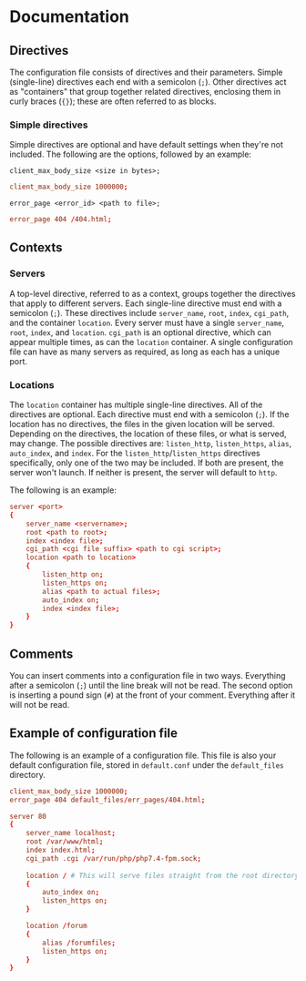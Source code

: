 # Documentation

## Directives
The configuration file consists of directives and their parameters. Simple (single-line) directives each end with a semicolon (`;`). Other directives act as "containers" that group together related directives, enclosing them in curly braces (`{}`); these are often referred to as blocks.

### Simple directives
Simple directives are optional and have default settings when they're not included. The following are the options, followed by an example:

`client_max_body_size <size in bytes>;`

```conf
client_max_body_size 1000000;
```

`error_page <error_id> <path to file>;`

```conf
error_page 404 /404.html;
```

## Contexts

### Servers
A top-level directive, referred to as a context, groups together the directives that apply to different servers. Each single-line directive must end with a semicolon (`;`). These directives include `server_name`, `root`, `index`, `cgi_path`, and the container `location`. Every server must have a single `server_name`, `root`, `index`, and `location`. `cgi_path` is an optional directive, which can appear multiple times, as can the `location` container. A single configuration file can have as many servers as required, as long as each has a unique port.

### Locations
The `location` container has multiple single-line directives. All of the directives are optional. Each directive must end with a semicolon (`;`). If the location has no directives, the files in the given location will be served. Depending on the directives, the location of these files, or what is served, may change. The possible directives are: `listen_http`, `listen_https`, `alias`, `auto_index`, and `index`. For the `listen_http`/`listen_https` directives specifically, only one of the two may be included. If both are present, the server won't launch. If neither is present, the server will default to `http`.

The following is an example:

```conf
server <port>
{
    server_name <servername>;
    root <path to root>;
    index <index file>;
    cgi_path <cgi file suffix> <path to cgi script>;
    location <path to location>
    {
        listen_http on;
        listen_https on;
        alias <path to actual files>;
        auto_index on;
        index <index file>;
    }
}
```

## Comments
You can insert comments into a configuration file in two ways. Everything after a semicolon (`;`) until the line break will not be read. The second option is inserting a pound sign (`#`) at the front of your comment. Everything after it will not be read.

## Example of configuration file
The following is an example of a configuration file. This file is also your default configuration file, stored in `default.conf` under the `default_files` directory.

```conf
client_max_body_size 1000000;
error_page 404 default_files/err_pages/404.html;

server 80
{
    server_name localhost;
    root /var/www/html;
    index index.html;
    cgi_path .cgi /var/run/php/php7.4-fpm.sock;
    
    location / # This will serve files straight from the root directory
    {
        auto_index on;
        listen_https on;
    }

    location /forum
    {
        alias /forumfiles;
        listen_https on;
    }
}
```